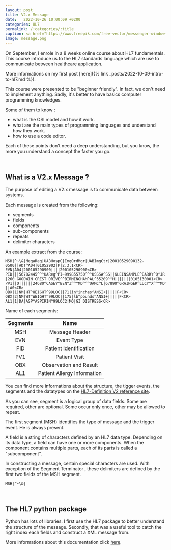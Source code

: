 ```yaml
---
layout: post
title: V2.x Message
date:   2022-10-26 10:00:09 +0200
categories: HL7
permalink: /:categories/:title
caption: <a href="https://www.freepik.com/free-vector/messenger-window-icon-vector-illustration-isolated-background_21467911.htm#page=2&query=message&position=12&from_view=search&track=sph">Image by Rochak Shukla</a> on Freepik
image: message.png
---
```

On September, I enrole in a 8 weeks online course about HL7 fundamentals.
This course introduce us to the HL7 standards language which are use to communicate between healthcare application.

More informations on my first post [here]({% link _posts/2022-10-09-intro-to-hl7.md %}).

This course were presented to be "beginner friendly".
In fact, we don't need to implement anything. Sadly, it's better to have basics computer programming knowledges.

Some of them to know :

+ what is the OSI model and how it work.
+ what are the main types of programming languages and understand how they work.
+ how to use a code editor.

Each of these points don't need a deep understanding, but you know, the more you understand a concept the faster you go.

<br>

## What is a V2.x Message ?

The purpose of editing a V2.x message is to communicate data between systems.

Each message is created from the following:

+ segments
+ fields
+ components
+ sub-components
+ repeats
+ delimiter characters

An example extract from the course:

```
MSH|^~\&|MegaReg|UABHospC|ImgOrdMgr|UABImgCtr|20010529090132-0500||ADT^A04|01052902|P|2.3.1<CR>
EVN|A04|200105290900||||200105290900<CR>
PID|||56782445^^^UAReg^PI~999855750^^^USSSA^SS||KLEINSAMPLE^BARRY^Q^JR||19620910|M||C
|260 GOODWIN CREST DRIVE^^BIRMINGHAM^AL^35209^^H|||||||0105I30001<CR>
PV1||O||||||24680^CASEY^BEN^Z^^^MD^^^UAMC^L|67890^GRAINGER^LUCY^X^^^MD^^^UAMC^L||||
||A0<CR>
OBX|1|NM|HT^HEIGHT^99LOC||71|in^inches^ANSI+|||||F<CR>
OBX|2|NM|WT^WEIGHT^99LOC||175|lb^pounds^ANSI+|||||F<CR>
AL1|1|DA|ASP^ASPIRIN^99LOC2|MO|GI DISTRESS<CR>
```

Name of each segments:

| Segments   |           Name              |
| :--------: | :-------------------------: |
|   MSH      | Message Header              |
|   EVN      | Event Type                  |
|   PID      | Patient Identification      |
|   PV1      | Patient Visit               |
|   OBX      | Observation and Result      |
|   AL1      | Patient Allergy Information |


You can find more informations about the structure, the tigger events, the segments and the datatypes on the [HL7-Definition V2 reference site](https://hl7-definition.caristix.com/v2/).

As you can see, segment is a logical group of data fields. Some are required, other are optional. Some occur only once, other may be allowed to repeat.

The first segment (MSH) identifies the type of message and the trigger event. He is always present.

A field is a string of characters defined by an HL7 data type. Depending on its data type, a field can have one or more components.
When the component contains multiple parts, each of its parts is called a "subcomponent".

In constructing a message, certain special characters are used.
With exception of the Segment Terminator <CR>, these delimiters are defined by the first two fields of the MSH segment.

```
MSH|^~\&|
```

<br>

## The HL7 python package

Python has lots of libraries.
I first use the HL7 package to better understand the structure of the message.
Secondly, that was a useful tool to catch the right index each fields and construct a XML message from.

More informations about this documentation click [here](https://python-hl7.readthedocs.io/en/latest/).